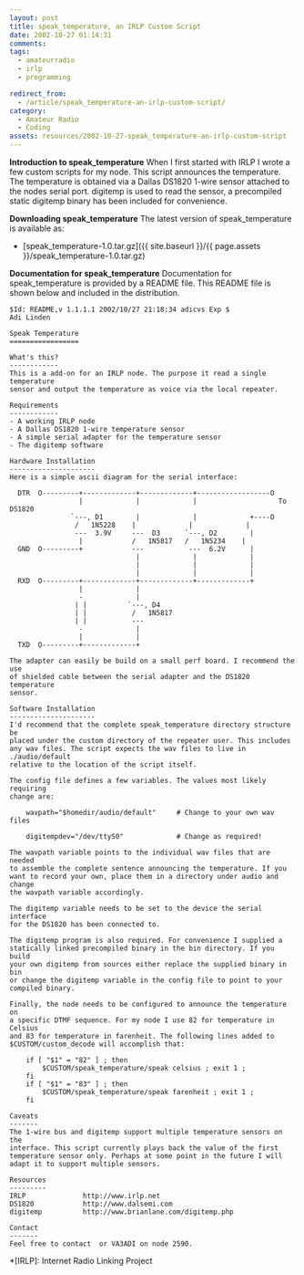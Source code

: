 ```yaml
---
layout: post
title: speak_temperature, an IRLP Custom Script
date: 2002-10-27 01:14:31
comments: 
tags:
  - amateurradio
  - irlp
  - programming

redirect_from:
  - /article/speak_temperature-an-irlp-custom-script/
category:
  - Amateur Radio
  - Coding
assets: resources/2002-10-27-speak_temperature-an-irlp-custom-script
---
```


**Introduction to speak_temperature**
When I first started with IRLP I wrote a few custom scripts for my node. This script announces the temperature. The temperature is obtained via a Dallas DS1820 1-wire sensor attached to the nodes serial port. digitemp is used to read the sensor, a precompiled static digitemp binary has been included for convenience.

**Downloading speak_temperature**
The latest version of speak_temperature is available as:

* [speak_temperature-1.0.tar.gz]({{ site.baseurl }}/{{ page.assets }}/speak_temperature-1.0.tar.gz)

**Documentation for speak_temperature**
Documentation for speak_temperature is provided by a README file. This README file is shown below and included in the distribution.

    $Id: README,v 1.1.1.1 2002/10/27 21:18:34 adicvs Exp $
    Adi Linden
    
    Speak Temperature
    =================
    
    What's this?
    ------------
    This is a add-on for an IRLP node. The purpose it read a single temperature
    sensor and output the temperature as voice via the local repeater.
    
    Requirements
    ------------
    - A working IRLP node
    - A Dallas DS1820 1-wire temperature sensor
    - A simple serial adapter for the temperature sensor
    - The digitemp software
    
    Hardware Installation
    ---------------------
    Here is a simple ascii diagram for the serial interface:
    
      DTR  O---------+-------------+-------------+------------------O
                     |             |             |                    To DS1820
                   `---, D1        |             |             +----O
                    /   1N5228    |             |             |
                    ---  3.9V     ---  D3      `---, D2        |
                     |            /   1N5817   /   1N5234    |
      GND  O---------+            ---           ---  6.2V      |
                                   |             |             |
                                   |             |             |
                                   |             |             |
      RXD  O---------+-------------+-------------+-------------+
                     |             |
                     -             |
                    | |          `---, D4
                    | |           /   1N5817
                    | |           ---
                     -             |
                     |             |
      TXD  O---------+-------------+
    
    The adapter can easily be build on a small perf board. I recommend the use
    of shielded cable between the serial adapter and the DS1820 temperature
    sensor.
    
    Software Installation
    ---------------------
    I'd recommend that the complete speak_temperature directory structure be
    placed under the custom directory of the repeater user. This includes
    any wav files. The script expects the wav files to live in ./audio/default
    relative to the location of the script itself.
    
    The config file defines a few variables. The values most likely requiring
    change are: 
    
        wavpath="$homedir/audio/default"     # Change to your own wav files
    
        digitempdev="/dev/ttyS0"             # Change as required!
    
    The wavpath variable points to the individual wav files that are needed
    to assemble the complete sentence announcing the temperature. If you
    want to record your own, place them in a directory under audio and change
    the wavpath variable accordingly.
    
    The digitemp variable needs to be set to the device the serial interface
    for the DS1820 has been connected to.
    
    The digitemp program is also required. For convenience I supplied a
    statically linked precompiled binary in the bin directory. If you build
    your own digitemp from sources either replace the supplied binary in bin
    or change the digitemp variable in the config file to point to your
    compiled binary.
    
    Finally, the node needs to be configured to announce the temperature on
    a specific DTMF sequence. For my node I use 82 for temperature in Celsius
    and 83 for temperature in farenheit. The following lines added to
    $CUSTOM/custom_decode will accomplish that:
    
        if [ "$1" = "82" ] ; then 
            $CUSTOM/speak_temperature/speak celsius ; exit 1 ; 
        fi
        if [ "$1" = "83" ] ; then 
            $CUSTOM/speak_temperature/speak farenheit ; exit 1 ; 
        fi
    
    Caveats
    -------
    The 1-wire bus and digitemp support multiple temperature sensors on the
    interface. This script currently plays back the value of the first
    temperature sensor only. Perhaps at some point in the future I will
    adapt it to support multiple sensors.
    
    Resources
    ---------
    IRLP              http://www.irlp.net
    DS1820            http://www.dalsemi.com
    digitemp          http://www.brianlane.com/digitemp.php
    
    Contact
    -------
    Feel free to contact  or VA3ADI on node 2590.

*[IRLP]: Internet Radio Linking Project
